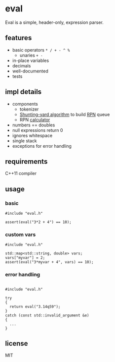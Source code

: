 # eval

Eval is a simple, header-only, expression parser.

## features

* basic operators `* / + - ^ %`
	- unaries `+ -`
* in-place variables
* decimals
* well-documented
* tests

## impl details

* components
  - tokenizer
  - [Shunting-yard algorithm](https://en.wikipedia.org/wiki/Shunting-yard_algorithm) to build [RPN](https://en.wikipedia.org/wiki/Reverse_Polish_notation) queue
  - RPN [calculator](https://en.wikipedia.org/wiki/Reverse_Polish_notation#Postfix_algorithm)
* numbers == doubles
* null expressions return 0
* ignores whitespace
* single stack
* exceptions for error handling

## requirements

C++11 compiler

## usage

### basic

```
#include "eval.h"

assert(eval("3*2 + 4") == 10);

```

### custom vars

```
#include "eval.h"

std::map<std::string, double> vars;
vars["myvar"] = 2;
assert(eval("3*myvar + 4", vars) == 10);

```

### error handling

```

#include "eval.h"

try
{
  return eval("3.14q59");
}
catch (const std::invalid_argument &e)
{
  ...
}
```

## license

MIT